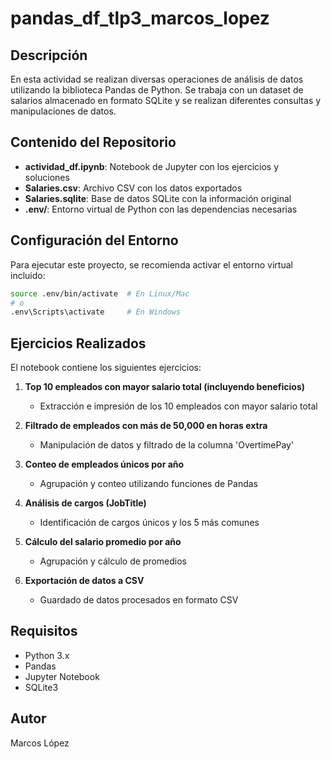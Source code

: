 # pandas_df_tlp3_marcos_lopez

## Descripción

En esta actividad se realizan diversas operaciones de análisis de datos
utilizando la biblioteca Pandas de Python. Se trabaja con un dataset de salarios
almacenado en formato SQLite y se realizan diferentes consultas y manipulaciones
de datos.

## Contenido del Repositorio

- **actividad_df.ipynb**: Notebook de Jupyter con los ejercicios y soluciones
- **Salaries.csv**: Archivo CSV con los datos exportados
- **Salaries.sqlite**: Base de datos SQLite con la información original
- **.env/**: Entorno virtual de Python con las dependencias necesarias

## Configuración del Entorno

Para ejecutar este proyecto, se recomienda activar el entorno virtual incluido:

```bash
source .env/bin/activate  # En Linux/Mac
# o
.env\Scripts\activate     # En Windows
```

## Ejercicios Realizados

El notebook contiene los siguientes ejercicios:

1. **Top 10 empleados con mayor salario total (incluyendo beneficios)**

   - Extracción e impresión de los 10 empleados con mayor salario total

2. **Filtrado de empleados con más de 50,000 en horas extra**

   - Manipulación de datos y filtrado de la columna 'OvertimePay'

3. **Conteo de empleados únicos por año**

   - Agrupación y conteo utilizando funciones de Pandas

4. **Análisis de cargos (JobTitle)**

   - Identificación de cargos únicos y los 5 más comunes

5. **Cálculo del salario promedio por año**

   - Agrupación y cálculo de promedios

6. **Exportación de datos a CSV**
   - Guardado de datos procesados en formato CSV

## Requisitos

- Python 3.x
- Pandas
- Jupyter Notebook
- SQLite3

## Autor

Marcos López
